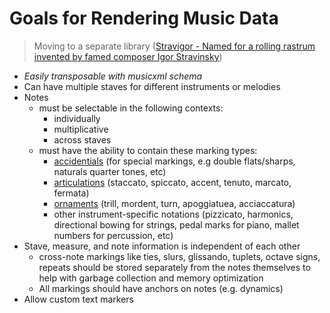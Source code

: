 # Goals for Rendering Music Data

> Moving to a separate library ([Stravigor - Named for a rolling rastrum invented by famed composer Igor Stravinsky](https://github.com/colematthew4/Stravigor))

- *Easily transposable with musicxml schema*
- Can have multiple staves for different instruments or melodies
- Notes
  - must be selectable in the following contexts:
    - individually
    - multiplicative
    - across staves
  - must have the ability to contain these marking types:
    - [accidentials](https://en.wikipedia.org/wiki/Accidental_(music))
        (for special markings, e.g double flats/sharps, naturals quarter tones, etc)
    - [articulations](https://en.wikipedia.org/wiki/List_of_musical_symbols#Articulation_marks)
        (staccato, spiccato, accent, tenuto, marcato, fermata)
    - [ornaments](https://en.wikipedia.org/wiki/List_of_musical_symbols#Ornaments)
        (trill, mordent, turn, apoggiatuea, acciaccatura)
    - other instrument-specific notations (pizzicato, harmonics, directional bowing for strings,
        pedal marks for piano, mallet numbers for percussion, etc)
- Stave, measure, and note information is independent of each other
  - cross-note markings like ties, slurs, glissando, tuplets, octave signs, repeats should be
    stored separately from the notes themselves to help with garbage collection and memory
    optimization
  - All markings should have anchors on notes (e.g. dynamics)
- Allow custom text markers
